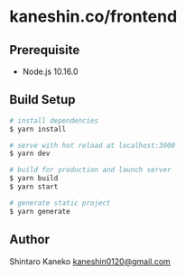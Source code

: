 # kaneshin.co/frontend

## Prerequisite

- Node.js 10.16.0

## Build Setup

``` bash
# install dependencies
$ yarn install

# serve with hot reload at localhost:3000
$ yarn dev

# build for production and launch server
$ yarn build
$ yarn start

# generate static project
$ yarn generate
```

## Author

Shintaro Kaneko <kaneshin0120@gmail.com>
